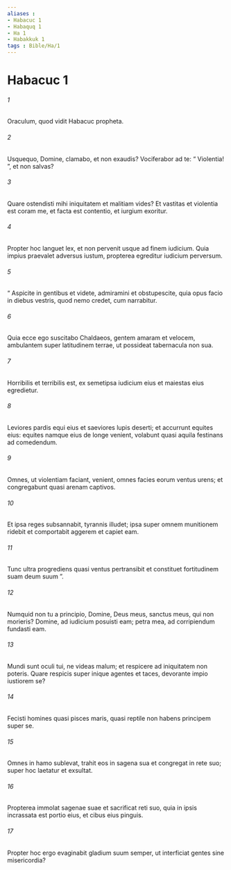 ```yaml
---
aliases : 
- Habacuc 1
- Habaquq 1
- Ha 1
- Habakkuk 1
tags : Bible/Ha/1
---
```


# Habacuc 1

###### 1
Oraculum, quod vidit Habacuc propheta.
###### 2
Usquequo, Domine, clamabo, et non exaudis? Vociferabor ad te: “ Violentia! ”, et non salvas?
###### 3
Quare ostendisti mihi iniquitatem et malitiam vides? Et vastitas et violentia est coram me, et facta est contentio, et iurgium exoritur.
###### 4
Propter hoc languet lex, et non pervenit usque ad finem iudicium. Quia impius praevalet adversus iustum, propterea egreditur iudicium perversum.
###### 5
“ Aspicite in gentibus et videte, admiramini et obstupescite, quia opus facio in diebus vestris, quod nemo credet, cum narrabitur.
###### 6
Quia ecce ego suscitabo Chaldaeos, gentem amaram et velocem, ambulantem super latitudinem terrae, ut possideat tabernacula non sua.
###### 7
Horribilis et terribilis est, ex semetipsa iudicium eius et maiestas eius egredietur.
###### 8
Leviores pardis equi eius et saeviores lupis deserti; et accurrunt equites eius: equites namque eius de longe venient, volabunt quasi aquila festinans ad comedendum.
###### 9
Omnes, ut violentiam faciant, venient, omnes facies eorum ventus urens; et congregabunt quasi arenam captivos.
###### 10
Et ipsa reges subsannabit, tyrannis illudet; ipsa super omnem munitionem ridebit et comportabit aggerem et capiet eam.
###### 11
Tunc ultra progrediens quasi ventus pertransibit et constituet fortitudinem suam deum suum ”.
###### 12
Numquid non tu a principio, Domine, Deus meus, sanctus meus, qui non morieris? Domine, ad iudicium posuisti eam; petra mea, ad corripiendum fundasti eam.
###### 13
Mundi sunt oculi tui, ne videas malum; et respicere ad iniquitatem non poteris. Quare respicis super inique agentes et taces, devorante impio iustiorem se?
###### 14
Fecisti homines quasi pisces maris, quasi reptile non habens principem super se.
###### 15
Omnes in hamo sublevat, trahit eos in sagena sua et congregat in rete suo; super hoc laetatur et exsultat.
###### 16
Propterea immolat sagenae suae et sacrificat reti suo, quia in ipsis incrassata est portio eius, et cibus eius pinguis.
###### 17
Propter hoc ergo evaginabit gladium suum semper, ut interficiat gentes sine misericordia?
